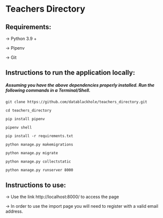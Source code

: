 # Teachers Directory

## Requirements:

-> Python 3.9 +

-> Pipenv

-> Git


## Instructions to run the application locally:


##### Assuming you have the above dependencies properly installed. Run the following commands in a Terminal/Shell.

```shell script
git clone https://github.com/datablackhole/teachers_directory.git

cd teachers_directory

pip install pipenv

pipenv shell

pip install -r requirements.txt

python manage.py makemigrations

python manage.py migrate

python manage.py collectstatic

python manage.py runserver 8000
```

## Instructions to use:


-> Use the link http://localhost:8000/ to access the page

-> In order to use the import page you will need to register with a valid email address.
